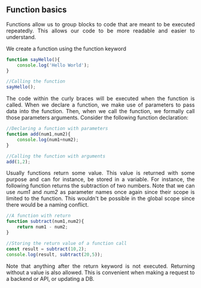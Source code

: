 ## Function basics

<p align = "justify">Functions allow us to group blocks to code that are meant to be executed repeatedly. This allows our code to be more readable and easier to understand.</p>
<p align = "justify">We create a function using the function keyword</p>

```js
function sayHello(){
	console.log('Hello World');
} 

//Calling the function
sayHello();
```

<p align = "justify">The code within the curly braces will be executed when the function is called. When we declare a function, we make use of parameters to pass data into the function. Then, when we call the function, we formally call those parameters arguments. Consider the following function declaration:</p>

```js
//Declaring a function with parameters
function add(num1,num2){
	console.log(num1+num2);
} 

//Calling the function with arguments 
add(1,2);
```

<p align = "justify">Usually functions return some value. This value is returned with some purpose and can for instance, be stored in a variable. For instance, the following function returns the subtraction of two numbers. Note that we can use <i>num1</i> and <i>num2</i> as parameter names once again since their scope is limited to the function. This wouldn't be possible in the global scope since there would be a naming conflict.</p>

```js
//A function with return
function subtract(num1,num2){
	return num1 - num2;
} 

//Storing the return value of a function call
const result = subtract(10,2);
console.log(result, subtract(20,5));
```

<p align = "justify">Note that anything after the return keyword is not executed. Returning without a value is also allowed. This is convenient when making a request to a backend or API, or updating a DB.</p>